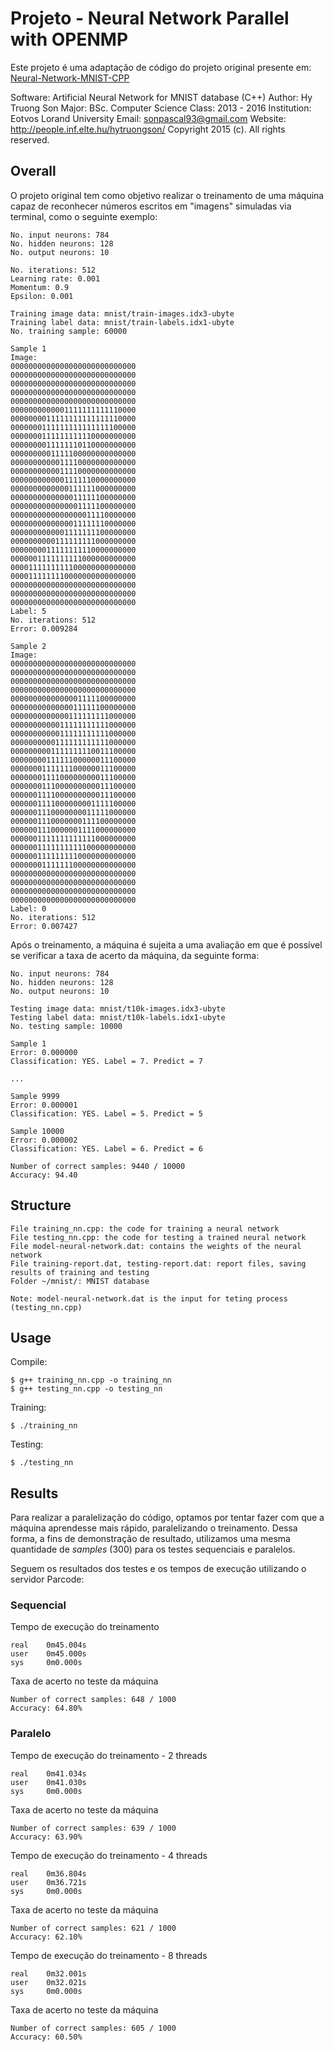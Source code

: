# Projeto - Neural Network Parallel with OPENMP

Este projeto é uma adaptação de código do projeto original presente em: [Neural-Network-MNIST-CPP](https://github.com/HyTruongSon/Neural-Network-MNIST-CPP)

Software: Artificial Neural Network for MNIST database (C++)
Author: Hy Truong Son
Major: BSc. Computer Science
Class: 2013 - 2016
Institution: Eotvos Lorand University
Email: sonpascal93@gmail.com
Website: http://people.inf.elte.hu/hytruongson/
Copyright 2015 (c). All rights reserved.

## Overall
O projeto original tem como objetivo realizar o treinamento de uma máquina capaz de reconhecer números escritos em "imagens" simuladas via terminal, como o seguinte exemplo:

```
No. input neurons: 784
No. hidden neurons: 128
No. output neurons: 10

No. iterations: 512
Learning rate: 0.001
Momentum: 0.9
Epsilon: 0.001

Training image data: mnist/train-images.idx3-ubyte
Training label data: mnist/train-labels.idx1-ubyte
No. training sample: 60000

Sample 1
Image:
0000000000000000000000000000
0000000000000000000000000000
0000000000000000000000000000
0000000000000000000000000000
0000000000000000000000000000
0000000000001111111111110000
0000000011111111111111110000
0000000111111111111111100000
0000000111111111110000000000
0000000011111110110000000000
0000000001111100000000000000
0000000000011110000000000000
0000000000011110000000000000
0000000000001111110000000000
0000000000000111111000000000
0000000000000011111100000000
0000000000000001111100000000
0000000000000000011110000000
0000000000000011111110000000
0000000000001111111100000000
0000000000111111111000000000
0000000011111111110000000000
0000001111111111000000000000
0000111111111100000000000000
0000111111110000000000000000
0000000000000000000000000000
0000000000000000000000000000
0000000000000000000000000000
Label: 5
No. iterations: 512
Error: 0.009284

Sample 2
Image:
0000000000000000000000000000
0000000000000000000000000000
0000000000000000000000000000
0000000000000000000000000000
0000000000000001111100000000
0000000000000011111100000000
0000000000000111111111000000
0000000000011111111111000000
0000000000011111111111000000
0000000000111111111111000000
0000000001111111110011100000
0000000011111100000011100000
0000000111111100000011100000
0000000111100000000011100000
0000000111000000000011100000
0000001111000000000011100000
0000001111000000001111100000
0000001110000000011111000000
0000001110000000111100000000
0000001110000001111000000000
0000001111111111111000000000
0000001111111111100000000000
0000001111111110000000000000
0000000111111100000000000000
0000000000000000000000000000
0000000000000000000000000000
0000000000000000000000000000
0000000000000000000000000000
Label: 0
No. iterations: 512
Error: 0.007427

```

Após o treinamento, a máquina é sujeita a uma avaliação em que é possível se verificar a taxa de acerto da máquina, da seguinte forma:

```
No. input neurons: 784
No. hidden neurons: 128
No. output neurons: 10

Testing image data: mnist/t10k-images.idx3-ubyte
Testing label data: mnist/t10k-labels.idx1-ubyte
No. testing sample: 10000

Sample 1
Error: 0.000000
Classification: YES. Label = 7. Predict = 7

...

Sample 9999
Error: 0.000001
Classification: YES. Label = 5. Predict = 5

Sample 10000
Error: 0.000002
Classification: YES. Label = 6. Predict = 6

Number of correct samples: 9440 / 10000
Accuracy: 94.40

```

## Structure

```
File training_nn.cpp: the code for training a neural network
File testing_nn.cpp: the code for testing a trained neural network
File model-neural-network.dat: contains the weights of the neural network
File training-report.dat, testing-report.dat: report files, saving results of training and testing
Folder ~/mnist/: MNIST database

Note: model-neural-network.dat is the input for teting process (testing_nn.cpp)
```

## Usage

Compile:
```
$ g++ training_nn.cpp -o training_nn
$ g++ testing_nn.cpp -o testing_nn

```

Training:
```
$ ./training_nn
```

Testing:
```
$ ./testing_nn
```

## Results

Para realizar a paralelização do código, optamos por tentar fazer com que a máquina aprendesse mais rápido, paralelizando o treinamento. Dessa forma, a fins de demonstração de resultado,
utilizamos uma mesma quantidade de _samples_ (300) para os testes sequenciais e paralelos.

Seguem os resultados dos testes e os tempos de execução utilizando o servidor Parcode:

### Sequencial

Tempo de execução do treinamento

```
real    0m45.004s
user    0m45.000s
sys     0m0.000s
```

Taxa de acerto no teste da máquina
```
Number of correct samples: 648 / 1000
Accuracy: 64.80%
```

### Paralelo

Tempo de execução do treinamento - 2 threads

```
real    0m41.034s
user    0m41.030s
sys     0m0.000s
```

Taxa de acerto no teste da máquina
```
Number of correct samples: 639 / 1000
Accuracy: 63.90%
```

Tempo de execução do treinamento - 4 threads

```
real    0m36.804s
user    0m36.721s
sys     0m0.000s
```

Taxa de acerto no teste da máquina
```
Number of correct samples: 621 / 1000
Accuracy: 62.10%
```

Tempo de execução do treinamento - 8 threads

```
real    0m32.001s
user    0m32.021s
sys     0m0.000s
```

Taxa de acerto no teste da máquina
```
Number of correct samples: 605 / 1000
Accuracy: 60.50%
```
